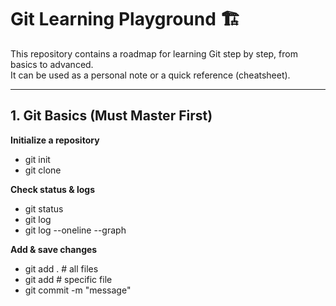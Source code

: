 # Git Learning Playground 🏗️

This repository contains a roadmap for learning Git step by step, from basics to advanced.  
It can be used as a personal note or a quick reference (cheatsheet).

---

## 1. Git Basics (Must Master First)

**Initialize a repository**
- git init
- git clone <url>

**Check status & logs**
- git status
- git log
- git log --oneline --graph

**Add & save changes**
- git add .        # all files
- git add <file>   # specific file
- git commit -m "message"
